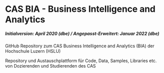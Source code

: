 # CAS BIA - Business Intelligence and Analytics 
##### Initialversion: April 2020 (dbe) /  Angepasst-Erweitert: Januar 2022 (dbe)
GitHub Repository zum CAS Business Intelligence and Analytics (BIA) der Hochschule Luzern (HSLU)

Repository und Austauschplattform für Code, Data, Samples, Libraries etc. von Dozierenden und Studierenden des CAS



